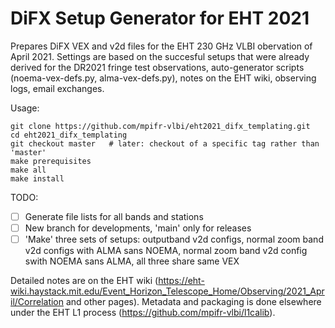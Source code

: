 # DiFX Setup Generator for EHT 2021

Prepares DiFX VEX and v2d files for the EHT 230 GHz VLBI obervation of April 2021. Settings are based on the succesful setups that were already derived for the DR2021 fringe test observations, auto-generator scripts (noema-vex-defs.py, alma-vex-defs.py), notes on the EHT wiki, observing logs, email exchanges.

Usage:

```
git clone https://github.com/mpifr-vlbi/eht2021_difx_templating.git
cd eht2021_difx_templating
git checkout master   # later: checkout of a specific tag rather than 'master'
make prerequisites
make all
make install
```

TODO:
- [ ] Generate file lists for all bands and stations
- [ ] New branch for developments, 'main' only for releases
- [ ] 'Make' three sets of setups: outputband v2d configs, normal zoom band v2d configs with ALMA sans NOEMA, normal zoom band v2d config swith NOEMA sans ALMA, all three share same VEX

Detailed notes are on the EHT wiki (https://eht-wiki.haystack.mit.edu/Event_Horizon_Telescope_Home/Observing/2021_April/Correlation and other pages).
Metadata and packaging is done elsewhere under the EHT L1 process (https://github.com/mpifr-vlbi/l1calib).
